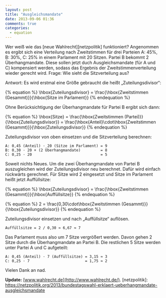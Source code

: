 ```yaml
---
layout: post
title: "Ausgleichsmandate"
date: 2013-09-06 01:36
comments: true
categories:
  - equation
---
```

Wer weiß wie das [neue Wahlrecht][netzpolitik] funktioniert?
Angenommen es ergibt sich eine Verteilung nach Zweitstimmen für drei Parteien
A: 45%, B: 30%, C: 25% in einem Parlament mit 20 Sitzen. Partei B bekommt 2 Überhangmandate.
Diese sollen jetzt duch Ausgleichsmandate (für A und C) kompensiert werden, sodass das Ergebnis der
Zweitstimmenverteilung wieder gerecht wird. Frage: Wie sieht die Sitzverteilung aus?

Antwort: Es wird erstmal eine Größe gebraucht die heißt „Zuteilungsdivisor“:

{% equation %}
\hbox{Zuteilungsdivisor} = \frac{\hbox{Zweitstimmen (Gesammt)}}{\hbox{Sitze im Parlament}}
{% endequation %}

Ohne Berücksichtigung der Überhangmandate für Partei B ergibt sich dann:

{% equation %}
\hbox{Sitze} = \frac{\hbox{Zweitstimmen (Partei)}}{\hbox{Zuteilungsdivisor}} = \frac{\hbox{Anteil}\cdot\hbox{Zweitstimmen (Gesammt)}}{\hbox{Zuteilungsdivisor}}
{% endequation %}

Zuteilungsdivisor von oben einsetzen und die Sitzverteilung berechnen:

    A: 0,45 (Anteil) · 20 (Sitze im Parlament) = 9 
    B: 0,30 · 20 + (2 Überhangmandate)         = 8
    C: 0,25 · 20                               = 5

Soweit nichts Neues. Um die zwei Überhangmandate von Partei B auszugleichen wird der
Zuteilungsdivisor neu berechnet. Dafür wird einfach rückwärts gerechnet.
Für Sitze wird 2 eingesetzt und Sitze im Parlament heißt jetzt Auffüllsitze:

{% equation %}
\hbox{Zuteilungsdivisor} = \frac{\hbox{Zweitstimmen (Gesammt)}}{\hbox{Auffüllsitze}}
{% endequation %}

{% equation %}
2 = \frac{0,30\cdot\hbox{Zweitstimmen (Gesammt)}}{\hbox{Zuteilungsdivisor}}
{% endequation %}

Zuteilungsdivisor einsetzen und nach „Auffüllsitze“ auflösen.

    Auffüllsitze = 2 / 0,30 ≈ 6,67 ≈ 7

Das Parlament muss also um 7 Sitze vergrößert werden. Davon gehen 2 Sitze
durch die Überhangmandate an Partei B. Die restlichen 5 Sitze werden unter Partei A und C aufgeteilt:

    A: 0,45 (Anteil) · 7 (Auffüllsitze) = 3,15 ≈ 3
    C: 0,25 · 7                         = 1,75 ≈ 2

Vielen Dank an nad.

**Update:** [www.wahlrecht.de](http://www.wahlrecht.de/).
[netzpolitik]: https://netzpolitik.org/2013/bundestagswahl-erklaert-ueberhangmandate-ausgleichsmandate
